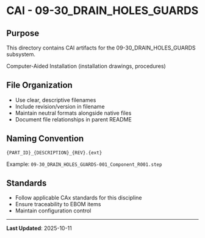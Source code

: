 # CAI - 09-30_DRAIN_HOLES_GUARDS

## Purpose

This directory contains CAI artifacts for the 09-30_DRAIN_HOLES_GUARDS subsystem.

Computer-Aided Installation (installation drawings, procedures)

## File Organization

- Use clear, descriptive filenames
- Include revision/version in filename
- Maintain neutral formats alongside native files
- Document file relationships in parent README

## Naming Convention

```
{PART_ID}_{DESCRIPTION}_{REV}.{ext}
```

Example: `09-30_DRAIN_HOLES_GUARDS-001_Component_R001.step`

## Standards

- Follow applicable CAx standards for this discipline
- Ensure traceability to EBOM items
- Maintain configuration control

---

**Last Updated**: 2025-10-11
